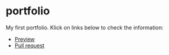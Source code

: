 # portfolio
My first portfolio. Klick on links below to check the information:

* [Preview](https://mpone.github.io/portfolio/)
* [Pull request](https://github.com/mpone/portfolio/pull/1)
 